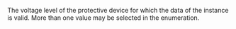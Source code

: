 The voltage level of the protective device for which the data of the instance is valid. More than one value may be selected in the enumeration.
